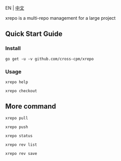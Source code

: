 EN | [中文](README_zh.md)

xrepo is a multi-repo management for a large project

## Quick Start Guide

### Install

```shell
go get -u -v github.com/cross-cpm/xrepo
```

### Usage

```shell
xrepo help
```

```shell
xrepo checkout
```

## More command

```shell
xrepo pull
```

```shell
xrepo push
```

```shell
xrepo status
```

```shell
xrepo rev list
```

```shell
xrepo rev save
```

